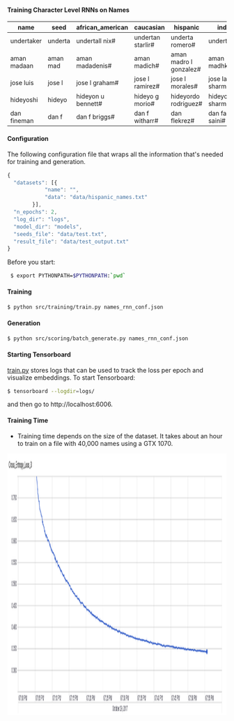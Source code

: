 #### Training Character Level RNNs on Names



| name              | seed         | african_american           | caucasian                  | hispanic                   | indian                     | all_races                |
|--------------------|---------------|----------------------------|----------------------------|----------------------------|----------------------------|--------------------------|
| undertaker         | underta       | undertall nix#             | undertan starlir#          | underta romero#            | undertala#                 | undertayshawn king#  
| aman madaan        | aman mad      | aman madadenis#            | aman madich#               | aman madro l gonzalez#     | aman madhkaran#            | aman madha#              |
| jose luis          | jose l        | jose l graham#             | jose l ramirez#            | jose l morales#            | jose lal sharma#           | jose l rodriguez#        |
| hideyoshi          | hideyo        | hideyon u bennett#         | hideyo g morio#            | hideyordo rodriguez#       | hideyohar sharma#          | hideyon d brown#         |
| dan fineman        | dan f         | dan f briggs#              | dan f witharr#             | dan flekrez#               | dan farjat saini#          | dan francersiii#         |
 
 

#### Configuration
The following configuration file that wraps all the information that's needed for training and generation.
```javascript
{
  "datasets": [{
            "name": "",
            "data": "data/hispanic_names.txt"
        }],
  "n_epochs": 2,
  "log_dir": "logs",
  "model_dir": "models",
  "seeds_file": "data/test.txt",
  "result_file": "data/test_output.txt"
}
```

Before you start:
```bash
 $ export PYTHONPATH=$PYTHONPATH:`pwd`
 ```
 
#### Training

```bash
$ python src/training/train.py names_rnn_conf.json
```

#### Generation

```bash
$ python src/scoring/batch_generate.py names_rnn_conf.json
```

#### Starting Tensorboard
[train.py](https://github.com/madaan/char-rnn-names/blob/master/src/training/train.py) stores logs that can be used to 
track the loss per epoch and visualize embeddings. To start Tensorboard:

```bash
$ tensorboard --logdir=logs/
```

and then go to http://localhost:6006.

#### Training Time
- Training time depends on the size of the dataset. It takes about an hour to train on a file with 40,000 names using a 
GTX 1070.

<img src="https://raw.githubusercontent.com/madaan/char-rnn-names/master/docs/loss_vs_time.png" width="1100" height="600" />
